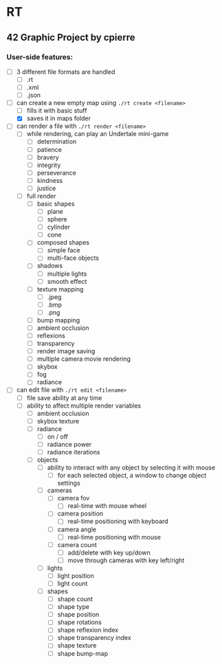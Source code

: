 # RT
## 42 Graphic Project	by cpierre

### User-side features:
- [ ] 3 different file formats are handled
    * [ ] .rt
    * [ ] .xml
    * [ ] .json

- [ ] can create a new empty map using `./rt create <filename>`
    * [ ] fills it with basic stuff
    * [x] saves it in maps folder

- [ ] can render a file with `./rt render <filename>`
	* [ ] while rendering, can play an Undertale mini-game
		* [ ] determination
		* [ ] patience
		* [ ] bravery
		* [ ] integrity
		* [ ] perseverance
		* [ ] kindness
		* [ ] justice
	* [ ] full render
		* [ ] basic shapes
			* [ ] plane
			* [ ] sphere
			* [ ] cylinder
			* [ ] cone
		* [ ] composed shapes
			* [ ] simple face
			* [ ] multi-face objects
		* [ ] shadows
			* [ ] multiple lights
			* [ ] smooth effect
		* [ ] texture mapping
			* [ ] .jpeg
			* [ ] .bmp
			* [ ] .png
		* [ ] bump mapping
		* [ ] ambient occlusion
		* [ ] reflexions
		* [ ] transparency
		* [ ] render image saving
		* [ ] multiple camera movie rendering
		* [ ] skybox
		* [ ] fog
		* [ ] radiance

- [ ] can edit file with `./rt edit <filename>`
	* [ ] file save ability at any time
	* [ ] ability to affect multiple render variables
		* [ ] ambient occlusion
		* [ ] skybox texture
		* [ ] radiance
			* [ ] on / off
			* [ ] radiance power
			* [ ] radiance iterations
		* [ ] objects
			* [ ] ability to interact with any object by selecting it with mouse
				* [ ] for each selected object, a window to change object settings
			* [ ] cameras
				* [ ] camera fov
					* [ ] real-time with mouse wheel
				* [ ] camera position
					* [ ] real-time positioning with keyboard
				* [ ] camera angle
					* [ ] real-time positioning with mouse
				* [ ] camera count
					* [ ] add/delete with key up/down
					* [ ] move through cameras with key left/right
			* [ ] lights
				* [ ] light position
				* [ ] light count
			* [ ] shapes
				* [ ] shape count
				* [ ] shape type
				* [ ] shape position
				* [ ] shape rotations
				* [ ] shape reflexion index
				* [ ] shape transparency index
				* [ ] shape texture
				* [ ] shape bump-map
